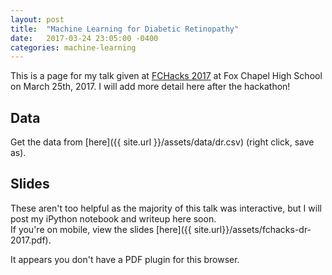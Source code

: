 ```yaml
---
layout: post
title:  "Machine Learning for Diabetic Retinopathy"
date:   2017-03-24 23:05:00 -0400
categories: machine-learning
---
```


This is a page for my talk given at [FCHacks 2017](fchacks.io) at Fox Chapel High School on March 25th, 2017. I will add more detail here after the hackathon!

## Data
Get the data from [here]({{ site.url }}/assets/data/dr.csv) (right click, save as).

## Slides
These aren't too helpful as the majority of this talk was interactive, but I will post my iPython notebook and writeup here soon.  
If you're on mobile, view the slides [here]({{ site.url}}/assets/fchacks-dr-2017.pdf).
<object data="{{ site.url }}/assets/fchacks-dr-2017.pdf" type="application/pdf" width="100%" height="800px">
  <p>It appears you don't have a PDF plugin for this browser.</p>
</object>
